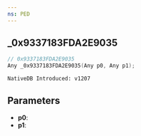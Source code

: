```yaml
---
ns: PED
---
```

## _0x9337183FDA2E9035

```c
// 0x9337183FDA2E9035
Any _0x9337183FDA2E9035(Any p0, Any p1);
```

```
NativeDB Introduced: v1207
```

## Parameters
* **p0**:
* **p1**:

